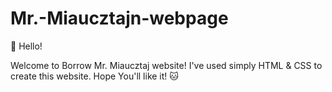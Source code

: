 # Mr.-Miaucztajn-webpage

:wave: Hello!

Welcome to Borrow Mr. Miaucztaj website! I've used simply HTML & CSS to create this website. Hope You'll like it! :cat:
